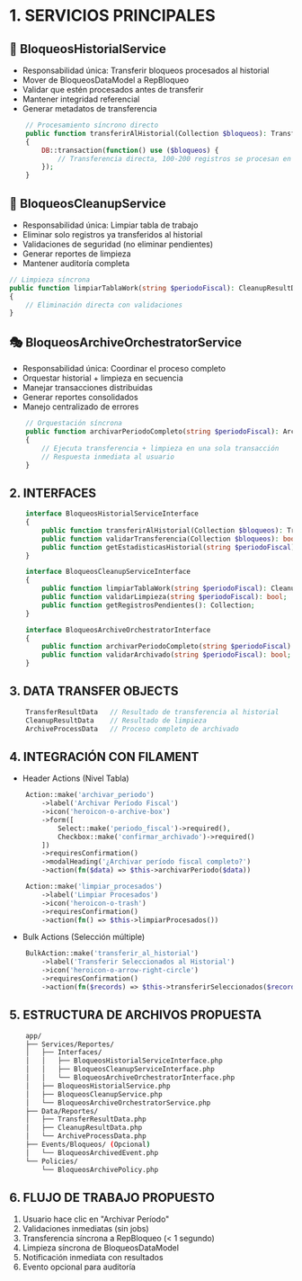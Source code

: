 # 1. SERVICIOS PRINCIPALES

## 🔄 BloqueosHistorialService

* Responsabilidad única: Transferir bloqueos procesados al historial
* Mover de BloqueosDataModel a RepBloqueo
* Validar que estén procesados antes de transferir
* Mantener integridad referencial
* Generar metadatos de transferencia

```php
    // Procesamiento síncrono directo
    public function transferirAlHistorial(Collection $bloqueos): TransferResultData
    {
        DB::transaction(function() use ($bloqueos) {
            // Transferencia directa, 100-200 registros se procesan en <1 segundo
        });
    }
```

## 🧹 BloqueosCleanupService

* Responsabilidad única: Limpiar tabla de trabajo
* Eliminar solo registros ya transferidos al historial
* Validaciones de seguridad (no eliminar pendientes)
* Generar reportes de limpieza
* Mantener auditoría completa

```php
// Limpieza síncrona
public function limpiarTablaWork(string $periodoFiscal): CleanupResultData
{
    // Eliminación directa con validaciones
}
```

## 🎭 BloqueosArchiveOrchestratorService

* Responsabilidad única: Coordinar el proceso completo
* Orquestar historial + limpieza en secuencia
* Manejar transacciones distribuidas
* Generar reportes consolidados
* Manejo centralizado de errores

```php
    // Orquestación síncrona
    public function archivarPeriodoCompleto(string $periodoFiscal): ArchiveProcessData
    {
        // Ejecuta transferencia + limpieza en una sola transacción
        // Respuesta inmediata al usuario
    }
```

## 2. INTERFACES

```php
    interface BloqueosHistorialServiceInterface
    {
        public function transferirAlHistorial(Collection $bloqueos): TransferResultData;
        public function validarTransferencia(Collection $bloqueos): bool;
        public function getEstadisticasHistorial(string $periodoFiscal): array;
    }

    interface BloqueosCleanupServiceInterface  
    {
        public function limpiarTablaWork(string $periodoFiscal): CleanupResultData;
        public function validarLimpieza(string $periodoFiscal): bool;
        public function getRegistrosPendientes(): Collection;
    }

    interface BloqueosArchiveOrchestratorInterface
    {
        public function archivarPeriodoCompleto(string $periodoFiscal): ArchiveProcessData;
        public function validarArchivado(string $periodoFiscal): bool;
    }
```

## 3. DATA TRANSFER OBJECTS

```php
    TransferResultData   // Resultado de transferencia al historial
    CleanupResultData    // Resultado de limpieza  
    ArchiveProcessData   // Proceso completo de archivado
```

## 4. INTEGRACIÓN CON FILAMENT

* Header Actions (Nivel Tabla)

```php
    Action::make('archivar_periodo')
        ->label('Archivar Período Fiscal')
        ->icon('heroicon-o-archive-box')
        ->form([
            Select::make('periodo_fiscal')->required(),
            Checkbox::make('confirmar_archivado')->required()
        ])
        ->requiresConfirmation()
        ->modalHeading('¿Archivar período fiscal completo?')
        ->action(fn($data) => $this->archivarPeriodo($data))

    Action::make('limpiar_procesados')  
        ->label('Limpiar Procesados')
        ->icon('heroicon-o-trash')
        ->requiresConfirmation()
        ->action(fn() => $this->limpiarProcesados())
```

* Bulk Actions (Selección múltiple)

```php
    BulkAction::make('transferir_al_historial')
        ->label('Transferir Seleccionados al Historial')
        ->icon('heroicon-o-arrow-right-circle')
        ->requiresConfirmation()
        ->action(fn($records) => $this->transferirSeleccionados($records))
```

## 5. ESTRUCTURA DE ARCHIVOS PROPUESTA

```bash
    app/
    ├── Services/Reportes/
    │   ├── Interfaces/
    │   │   ├── BloqueosHistorialServiceInterface.php
    │   │   ├── BloqueosCleanupServiceInterface.php
    │   │   └── BloqueosArchiveOrchestratorInterface.php
    │   ├── BloqueosHistorialService.php
    │   ├── BloqueosCleanupService.php  
    │   └── BloqueosArchiveOrchestratorService.php
    ├── Data/Reportes/
    │   ├── TransferResultData.php
    │   ├── CleanupResultData.php
    │   └── ArchiveProcessData.php
    ├── Events/Bloqueos/ (Opcional)
    │   └── BloqueosArchivedEvent.php
    └── Policies/
        └── BloqueosArchivePolicy.php
```

## 6. FLUJO DE TRABAJO PROPUESTO

1. Usuario hace clic en "Archivar Período"
2. Validaciones inmediatas (sin jobs)
3. Transferencia síncrona a RepBloqueo (< 1 segundo)
4. Limpieza síncrona de BloqueosDataModel
5. Notificación inmediata con resultados
6. Evento opcional para auditoría
